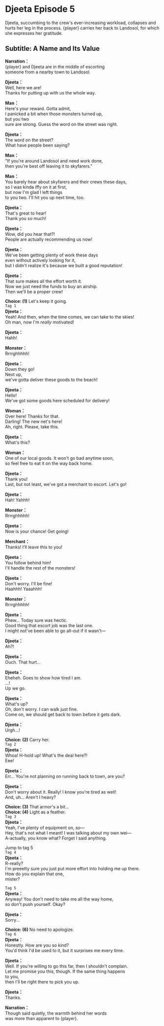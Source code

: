 # Djeeta Episode 5
Djeeta, succumbing to the crew's ever-increasing workload, collapses and hurts her leg in the process. {player} carries her back to Landosol, for which she expresses her gratitude.
  
## Subtitle: A Name and Its Value
  
**Narration：**  
{player} and Djeeta are in the middle of escorting  
someone from a nearby town to Landosol.  
  
**Djeeta：**  
Well, here we are!  
Thanks for putting up with us the whole way.  
  
**Man：**  
Here's your reward. Gotta admit,  
I panicked a bit when those monsters turned up,  
 but you two  
sure are strong. Guess the word on the street was right.  
  
**Djeeta：**  
The word on the street?  
What have people been saying?  
  
**Man：**  
\"If you're around Landosol and need work done,  
then you're best off leaving it to skyfarers.\"  
  
**Man：**  
You barely hear about skyfarers and their crews these days,  
so I was kinda iffy on it at first,  
but now I'm glad I left things  
to you two. I'll hit you up next time, too.  
  
**Djeeta：**  
That's great to hear!  
Thank you so much!  
  
**Djeeta：**  
Wow, did you hear that?!  
People are actually recommending us now!  
  
**Djeeta：**  
We've been getting plenty of work these days  
even without actively looking for it,  
but I didn't realize it's because we built a good reputation!  
  
**Djeeta：**  
That sure makes all the effort worth it.  
Now we just need the funds to buy an airship.  
Then we'll be a proper crew!  
  
**Choice: (1)**  Let's keep it going.  
`Tag 1`  
**Djeeta：**  
Yeah! And then, when the time comes, we can take to the skies!  
Oh man, now I'm *really* motivated!  
  
**Djeeta：**  
Hahh!  
  
**Monster：**  
Rrrrghhhhh!  
  
**Djeeta：**  
Down they go!  
 Next up,  
we've gotta deliver these goods to the beach!  
  
**Djeeta：**  
Hello!  
We've got some goods here scheduled for delivery!  
  
**Woman：**  
Over here! Thanks for that.  
Darling! The new net's here!  
Ah, right. Please, take this.  
  
**Djeeta：**  
What's this?  
  
**Woman：**  
One of our local goods. It won't go bad anytime soon,  
so feel free to eat it on the way back home.  
  
**Djeeta：**  
Thank you!  
Last, but not least, we've got a merchant to escort. Let's go!  
  
**Djeeta：**  
Hah! Yahhh!  
  
**Monster：**  
Rrrrghhhhh!  
  
**Djeeta：**  
Now is your chance! Get going!  
  
**Merchant：**  
Thanks! I'll leave this to you!  
  
**Djeeta：**  
You follow behind him!  
I'll handle the rest of the monsters!  
  
**Djeeta：**  
Don't worry. I'll be fine!  
Haahhh! Yaaahhh!  
  
**Monster：**  
Rrrrghhhhh!  
  
**Djeeta：**  
Phew... Today sure was hectic.  
Good thing that escort job was the last one.  
I might not've been able to go all-out if it wasn't—  
  
**Djeeta：**  
Ah?!  
  
**Djeeta：**  
Ouch. That hurt...  
  
**Djeeta：**  
Eheheh. Goes to show how tired I am.  
...!  
Up we go.  
  
**Djeeta：**  
What's up?  
Oh, don't worry. I can walk just fine.  
Come on, we should get back to town before it gets dark.  
  
**Djeeta：**  
Urgh...!  
  
**Choice: (2)**  Carry her.  
`Tag 2`  
**Djeeta：**  
Whoa! H-hold up! What's the deal here?!  
Eee!  
  
**Djeeta：**  
Err... You're not planning on running back to town, are you?  
  
**Djeeta：**  
Don't worry about it. Really! I know you're tired as well!  
And, uh... Aren't I heavy?  
  
**Choice: (3)**  That armor's a bit...  
**Choice: (4)**  Light as a feather.  
`Tag 3`  
**Djeeta：**  
Yeah, I've plenty of equipment on, so—  
Hey, that's not what I meant! I was talking about my own wei—  
A-actually, you know what? Forget I said anything.  
  
Jump to tag 5  
`Tag 4`  
**Djeeta：**  
R-really?  
I'm preeetty sure you just put more effort into holding me up there.  
How do you explain that one,  
mister?  
  
`Tag 5`  
**Djeeta：**  
Anyway! You don't need to take me all the way home,  
so don't push yourself. Okay?  
  
**Djeeta：**  
Sorry...  
  
**Choice: (6)**  No need to apologize.  
`Tag 6`  
**Djeeta：**  
Honestly. How are you so kind?  
You'd think I'd be used to it, but it surprises me every time.  
  
**Djeeta：**  
Well. If you're willing to go this far, then I shouldn't complain.  
Let me promise you this, though. If the same thing happens  
to you,  
 then I'll be right there to pick you up.  
  
**Djeeta：**  
Thanks.  
  
**Narration：**  
Though said quietly, the warmth behind her words  
was more than apparent to {player}.  
